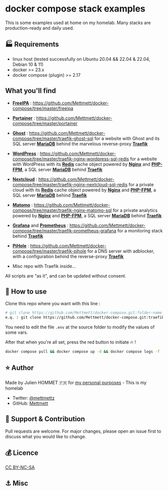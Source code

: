 # docker compose stack examples

This is some examples used at home on my homelab. Many stacks are production-ready and daily used.

## :factory: Requirements

* linux host (tested successfully on Ubuntu 20.04 && 22.04 & 22.04, Debian 10 & 11)
* docker >= 23.x
* docker compose (plugin) >= 2.17

## What you'll find

* [**FreeIPA**](<https://www.freeipa.org/page/Main_Page>) : <https://github.com/Mettmett/docker-compose/tree/master/freeipa>

* [**Portainer**](<https://www.portainer.io/>) : <https://github.com/Mettmett/docker-compose/tree/master/portainer>

* [**Ghost**](<https://ghost.org/>) : <https://github.com/Mettmett/docker-compose/tree/master/traefik-ghost-sql> for a website with Ghost and its SQL server [**MariaDB**](<https://mariadb.org/>) behind the marvelous reverse-proxy [**Traefik**](<https://containo.us/traefik/>)

* [**WordPress**](<https://wordpress.com/>) : <https://github.com/Mettmett/docker-compose/tree/master/traefik-nginx-wordpress-sql-redis> for a website with WordPress with its [**Redis**](<https://redis.io/>) cache object powered by [**Nginx**](<https://www.nginx.com/>) and [**PHP-FPM**](<https://www.php.net/manual/fr/install.fpm.php>), a SQL server [**MariaDB**](<https://mariadb.org/>) behind [**Traefik**](<https://containo.us/traefik/>)

* [**Nextcloud**](<https://nextcloud.com/>) : <https://github.com/Mettmett/docker-compose/tree/master/traefik-nginx-nextcloud-sql-redis> for a private cloud with its [**Redis**](<https://redis.io/>) cache object powered by [**Nginx**](<https://www.nginx.com/>) and [**PHP-FPM**](<https://www.php.net/manual/fr/install.fpm.php>), a SQL server [**MariaDB**](<https://mariadb.org/>) behind [**Traefik**](<https://containo.us/traefik/>)

* [**Matomo**](<https://fr.matomo.org/>) : <https://github.com/Mettmett/docker-compose/tree/master/traefik-nginx-matomo-sql> for a private analytics powered by [**Nginx**](<https://www.nginx.com/>) and [**PHP-FPM**](<https://www.php.net/manual/fr/install.fpm.php>), a SQL server [**MariaDB**](<https://mariadb.org/>) behind [**Traefik**](<https://containo.us/traefik/>)

* [**Grafana**](<https://grafana.com/>) and [**Prometheus**](<https://prometheus.io/>) : <https://github.com/Mettmett/docker-compose/tree/master/traefik-prometheus-grafana> for a monitoring stack behind [**Traefik**](<https://containo.us/traefik/>)

* [**PiHole**](<https://pi-hole.net/>) : <https://github.com/Mettmett/docker-compose/tree/master/traefik-pihole> for a DNS server with adblocker, with a configuration behind the reverse-proxy [**Traefik**](<https://containo.us/traefik/>)

* Misc repo with Traefik inside...

All scripts are "as it", and can be updated without consent.

## :rocket: How to use

Clone this repo where you want with this line :

```bash
# git clone https://github.com/Mettmett/docker-compose.git:folder-name
e.q. : git clone https://github.com/Mettmett/docker-compose.git:traefik-ghost-sql
```

You need to edit the file `.env` at the source folder to modify the values of some vars.

After that when you're all set, press the red button to initiate :fire: !

```bash
docker compose pull && docker compose up -d && docker compose logs -f
```

## :star: Author

Made by Julien HOMMET :fr: for [my personal purposes](https://j.hommet.net/) - This is my homelab

* Twitter: [@mettmettz](https://twitter.com/mettmettz)
* GitHub: [Mettmett](https://github.com/Mettmett)

## :wrench: Support & Contribution

Pull requests are welcome. For major changes, please open an issue first to discuss what you would like to change.

## :moneybag: Licence

[CC BY-NC-SA](https://creativecommons.org/licenses/by-nc-sa/4.0)

## :anchor: Misc

